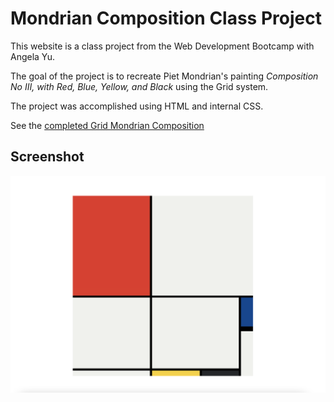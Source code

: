 # Mondrian Composition Class Project

This website is a class project from the Web Development Bootcamp with Angela Yu.  

The goal of the project is to recreate Piet Mondrian's painting *Composition No III, with Red, Blue, Yellow, and Black* using the Grid system.

The project was accomplished using HTML and internal CSS.

See the [completed Grid Mondrian Composition](https://jatwong.github.io/mondrian_project/)

## Screenshot

![Screenshot of the finished Mondrian grid recreation](mondrianThmb.png)